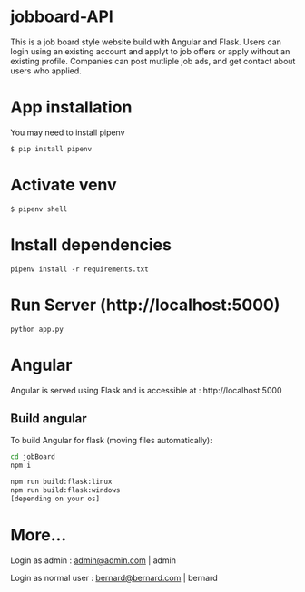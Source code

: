 # jobboard-API

This is a job board style website build with Angular and Flask. Users can login using an existing account and applyt to job offers or apply without an existing profile. Companies can post mutliple job ads, and get contact about users who applied. 

# App installation 

You may need to install pipenv

`$ pip install pipenv`

# Activate venv

`$ pipenv shell`

# Install dependencies

`pipenv install -r requirements.txt`

# Run Server (http://localhost:5000)

`python app.py`

# Angular

Angular is served using Flask and is accessible at : http://localhost:5000

## Build angular

To build Angular for flask (moving files automatically):

```sh
cd jobBoard
npm i

npm run build:flask:linux
npm run build:flask:windows
[depending on your os]
```

# More...
Login as admin : admin@admin.com | admin

Login as normal user : bernard@bernard.com | bernard
